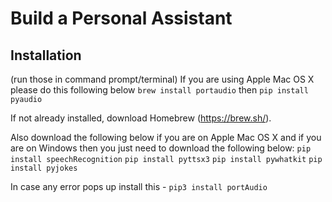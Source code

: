 # Build a Personal Assistant

## Installation
(run those in command prompt/terminal)
If you are using Apple Mac OS X please do this following below
`brew install portaudio`
then
`pip install pyaudio`

If not already installed, download Homebrew (https://brew.sh/). 

Also download the following below if you are on Apple Mac OS X 
and if you are on Windows then you just need to download the following below:
`pip install speechRecognition`
`pip install pyttsx3`
`pip install pywhatkit`
`pip install pyjokes`



In case any error pops up install this -
`pip3 install portAudio`
